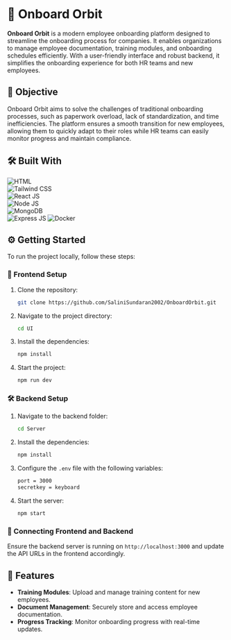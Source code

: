 # 🚀 Onboard Orbit

**Onboard Orbit** is a modern employee onboarding platform designed to streamline the onboarding process for companies. It enables organizations to manage employee documentation, training modules, and onboarding schedules efficiently. With a user-friendly interface and robust backend, it simplifies the onboarding experience for both HR teams and new employees.

## 🎯 Objective

Onboard Orbit aims to solve the challenges of traditional onboarding processes, such as paperwork overload, lack of standardization, and time inefficiencies. The platform ensures a smooth transition for new employees, allowing them to quickly adapt to their roles while HR teams can easily monitor progress and maintain compliance.

## 🛠️ Built With

![HTML](https://img.shields.io/badge/HTML-000000?style=flat&logo=html5&logoColor=E34F26&logoHeight=40)  
![Tailwind CSS](https://img.shields.io/badge/Tailwind%20CSS-38B2AC?style=flat&logo=tailwindcss&logoColor=white)  
![React JS](https://img.shields.io/badge/React-61DAFB?style=flat&logo=react&logoColor=black)  
![Node JS](https://img.shields.io/badge/Node.js-339933?style=flat&logo=nodedotjs&logoColor=white)  
![MongoDB](https://img.shields.io/badge/MongoDB-47A248?style=flat&logo=mongodb&logoColor=white)  
![Express JS](https://img.shields.io/badge/Express.js-404D59?style=flat&logo=express&logoColor=white)
![Docker](https://img.shields.io/badge/Docker-2496ED?style=flat&logo=docker&logoColor=white)



## ⚙️ Getting Started

To run the project locally, follow these steps:

### 🚀 Frontend Setup

1. Clone the repository:
    ```bash
    git clone https://github.com/SaliniSundaran2002/OnboardOrbit.git
    ```
2. Navigate to the project directory:
    ```bash
    cd UI
    ```
3. Install the dependencies:
    ```bash
    npm install
    ```
4. Start the project:
    ```bash
    npm run dev
    ```

### 🛠️ Backend Setup

1. Navigate to the backend folder:
    ```bash
    cd Server
    ```
2. Install the dependencies:
    ```bash
    npm install
    ```
3. Configure the `.env` file with the following variables:
    ```bash
    port = 3000
    secretkey = keyboard
    ```
4. Start the server:
    ```bash
    npm start
    ```

### 🔗 Connecting Frontend and Backend

Ensure the backend server is running on `http://localhost:3000` and update the API URLs in the frontend accordingly.

## 🔑 Features

- **Training Modules**: Upload and manage training content for new employees.  
- **Document Management**: Securely store and access employee documentation.  
- **Progress Tracking**: Monitor onboarding progress with real-time updates.  





